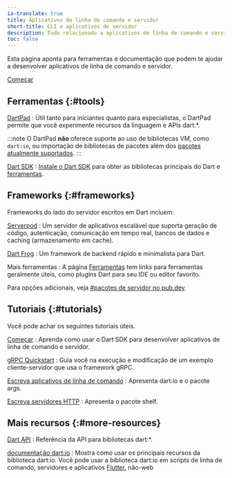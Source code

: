 ```yaml
---
ia-translate: true
title: Aplicativos de linha de comando e servidor
short-title: CLI e aplicativos de servidor
description: Tudo relacionado a aplicativos de linha de comando e servidor.
toc: false
---
```


Esta página aponta para ferramentas e documentação
que podem te ajudar a desenvolver aplicativos de linha de comando e servidor.

<p class="text-center">
  <a href="/tutorials/server/get-started" class="btn btn-primary btn-lg">Começar</a>
</p>


## Ferramentas {:#tools}

[DartPad](/tools/dartpad)
: Útil tanto para iniciantes quanto para especialistas,
  o DartPad permite que você experimente recursos da linguagem e APIs dart:*.

  :::note
  O DartPad **não** oferece suporte ao uso de bibliotecas VM, como `dart:io`,
  ou importação de bibliotecas de pacotes
  além dos [pacotes atualmente suportados][].
  :::

[pacotes atualmente suportados]: {{site.repo.dart.org}}/dart-pad/wiki/Package-and-plugin-support#currently-supported-packages

[Dart SDK](/tools/sdk)
: [Instale o Dart SDK](/get-dart) para obter as bibliotecas
  principais do Dart e [ferramentas](/tools).

## Frameworks {:#frameworks}

Frameworks do lado do servidor escritos em Dart incluem:

[Serverpod](https://serverpod.dev)
: Um servidor de aplicativos escalável que suporta geração de código,
  autenticação, comunicação em tempo real, bancos de dados e caching (armazenamento em cache).

[Dart Frog](https://dartfrog.vgv.dev/)
: Um framework de backend rápido e minimalista para Dart.

Mais ferramentas
: A página [Ferramentas](/tools) tem links para ferramentas geralmente úteis,
  como plugins Dart para seu IDE ou editor favorito.

Para opções adicionais, veja [#pacotes de servidor no pub.dev]({{site.pub-pkg}}?q=topic%3Aserver).

## Tutoriais {:#tutorials}

Você pode achar os seguintes tutoriais úteis.

[Começar](/tutorials/server/get-started)
: Aprenda como usar o Dart SDK para desenvolver aplicativos de linha de comando e servidor.

[gRPC Quickstart](https://grpc.io/docs/languages/dart/quickstart/)
: Guia você na execução e modificação de um exemplo cliente-servidor que usa o framework gRPC.

[Escreva aplicativos de linha de comando](/tutorials/server/cmdline)
: Apresenta dart:io e o pacote args.

[Escreva servidores HTTP](/tutorials/server/httpserver)
: Apresenta o pacote shelf.

## Mais recursos {:#more-resources}

[Dart API]({{site.dart-api}})
: Referência da API para bibliotecas dart:*.

[documentação dart:io](/libraries/dart-io)
: Mostra como usar os principais recursos da biblioteca dart:io.
  Você pode usar a biblioteca dart:io em scripts de linha de comando, servidores e
  aplicativos [Flutter.]({{site.flutter}}) não-web
